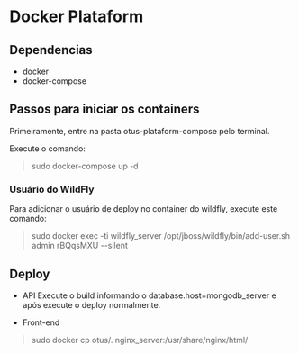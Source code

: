 # Docker Plataform
## Dependencias
 - docker
 - docker-compose

 ## Passos para iniciar os containers
 Primeiramente, entre na pasta otus-plataform-compose pelo terminal.

 Execute o comando:
 > sudo docker-compose up -d

 ### Usuário do WildFly
 Para adicionar o usuário de deploy no container do wildfly, execute este comando:
 > sudo docker exec -ti wildfly_server /opt/jboss/wildfly/bin/add-user.sh admin rBQqsMXU --silent

## Deploy
- API
Execute o build informando o database.host=mongodb_server e após execute o deploy normalmente.

- Front-end
> sudo docker cp otus/. nginx_server:/usr/share/nginx/html/
